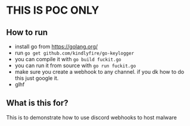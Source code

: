 # THIS IS POC ONLY

## How to run

- install go from https://golang.org/ 
- run `go get github.com/kindlyfire/go-keylogger`
- you can compile it with `go build fuckit.go`
- you can run it from source with `go run fuckit.go`
- make sure you create a webhook to any channel. if you dk how to do this just google it. 
- glhf

## What is this for?

This is to demonstrate how to use discord webhooks to host malware 
